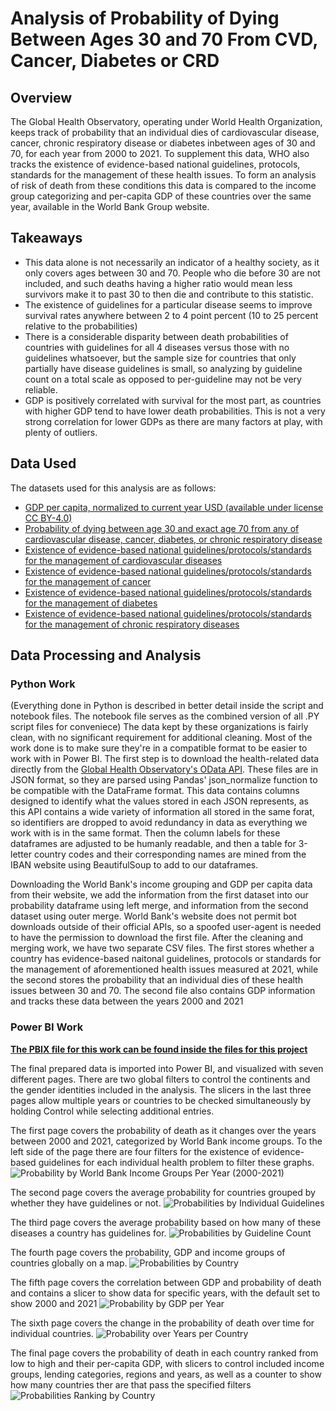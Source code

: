# Analysis of Probability of Dying Between Ages 30 and 70 From CVD, Cancer, Diabetes or CRD 

## Overview

The Global Health Observatory, operating under World Health Organization, keeps track of probability that an individual dies of cardiovascular disease, cancer, chronic respiratory disease or diabetes inbetween ages of 30 and 70, for each year from 2000 to 2021. 
To supplement this data, WHO also tracks the existence of evidence-based national guidelines, protocols, standards for the management of these health issues. To form an analysis of risk of death from these conditions 
this data is compared to the income group categorizing and per-capita GDP of these countries over the same year, available in the World Bank Group website.

## Takeaways
  - This data alone is not necessarily an indicator of a healthy society, as it only covers ages between 30 and 70. People who die before 30 are not included, and such deaths having a higher ratio would mean less survivors make it to past 30 to then die and contribute to this statistic.
  - The existence of guidelines for a particular disease seems to improve survival rates anywhere between 2 to 4 point percent (10 to 25 percent relative to the probabilities)
  - There is a considerable disparity between death probabilities of countries with guidelines for all 4 diseases versus those with no guidelines whatsoever, but the sample size for countries that only partially have disease guidelines is small, so analyzing by guideline count on a total scale as opposed to per-guideline may not be very reliable.
  - GDP is positively correlated with survival for the most part, as countries with higher GDP tend to have lower death probabilities. This is not a very strong correlation for lower GDPs as there are many factors at play, with plenty of outliers.



## Data Used

The datasets used for this analysis are as follows:
  - [GDP per capita, normalized to current year USD (available under license CC BY-4.0)](https://databank.worldbank.org/source/world-development-indicators/preview/on)
  - [Probability of dying between age 30 and exact age 70 from any of cardiovascular disease, cancer, diabetes, or chronic respiratory disease](https://www.who.int/data/gho/data/indicators/indicator-details/GHO/probability-(-)-of-dying-between-age-30-and-exact-age-70-from-any-of-cardiovascular-disease-cancer-diabetes-or-chronic-respiratory-disease)
  - [Existence of evidence-based national guidelines/protocols/standards for the management of cardiovascular diseases](https://www.who.int/data/gho/data/indicators/indicator-details/GHO/existence-of-evidence-based-national-guidelines-protocols-standards-for-the-management-of-cardiovascular-diseases)
  - [Existence of evidence-based national guidelines/protocols/standards for the management of cancer](https://www.who.int/data/gho/data/indicators/indicator-details/GHO/existence-of-evidence-based-national-guidelines-protocols-standards-for-the-management-of-cancer)
  - [Existence of evidence-based national guidelines/protocols/standards for the management of diabetes](https://www.who.int/data/gho/data/indicators/indicator-details/GHO/existence-of-evidence-based-national-guidelines-protocols-standards-for-the-management-of-diabetes)
  - [Existence of evidence-based national guidelines/protocols/standards for the management of chronic respiratory diseases](https://www.who.int/data/gho/data/indicators/indicator-details/GHO/existence-of-evidence-based-national-guidelines-protocols-standards-for-the-management-of-chronic-respiratory-diseases)

## Data Processing and Analysis

### Python Work
(Everything done in Python is described in better detail inside the script and notebook files. The notebook file serves as the combined version of all .PY script files for conveniece)
The data kept by these organizations is fairly clean, with no significant requirement for additional cleaning. Most of the work done is to make sure they're in a compatible format to be easier to work with in Power BI. The first
step is to download the health-related data directly from the [Global Health Observatory's OData API](https://ghoapi.azureedge.net/api). These files are in JSON format, so they are parsed using Pandas' json_normalize function to be compatible with the DataFrame format.
This data contains columns designed to identify what the values stored in each JSON represents, as this API contains a wide variety of information all stored in the same forat, so identifiers are dropped to avoid redundancy in data as everything we work with is in the same format.
Then the column labels for these dataframes are adjusted to be humanly readable, and then a table for 3-letter country codes and their corresponding names are mined from the IBAN website using BeautifulSoup to add to our dataframes.

Downloading the World Bank's income grouping and GDP per capita data from their website, we add the information from the first dataset into our probability dataframe using left merge, and information from the second dataset using outer merge.
World Bank's website does not permit bot downloads outside of their official APIs, so a spoofed user-agent is needed to have the permission to download the first file. 
After the cleaning and merging work, we have two separate CSV files. The first stores whether a country has evidence-based naitonal guidelines, protocols or standards for the management of aforementioned health issues measured at 2021, while the second stores the probability that an individual dies of these health issues between 30 and 70.
The second file also contains GDP information and tracks these data between the years 2000 and 2021

### Power BI Work
[**The PBIX file for this work can be found inside the files for this project**](https://github.com/MustafaBerkPolat/who-30to70-analysis/raw/refs/heads/main/Analysis%20of%20Probability%20of%20Dying%20Between%20Ages%2030%20and%2070%20From%20CVD,%20Cancer,%20Diabetes%20or%20CRD.pbix)

The final prepared data is imported into Power BI, and visualized with seven different pages. There are two global filters to control the continents and the gender identities included in the analysis. The slicers in the last three pages allow multiple years or countries to be checked simultaneously by holding Control while selecting additional entries.

The first page covers the probability of death as it changes over the years between 2000 and 2021, categorized by World Bank income groups. To the left side of the page there are four filters for the existence of evidence-based guidelines for each individual health problem to filter these graphs.
![Probability by World Bank Income Groups Per Year (2000-2021)](https://github.com/user-attachments/assets/22c78a59-9fd1-4012-9f66-305450869ed1)

The second page covers the average probability for countries grouped by whether they have guidelines or not.
![Probabilities by Individual Guidelines ](https://github.com/user-attachments/assets/566eacca-670f-4d21-8225-c376eac80592)

The third page covers the average probability based on how many of these diseases a country has guidelines for.
![Probabilities by Guideline Count](https://github.com/user-attachments/assets/63c78481-0be6-4f33-b784-61253b29bd8b)

The fourth page covers the probability, GDP and income groups of countries globally on a map.
![Probabilities by Country](https://github.com/user-attachments/assets/d56e6505-96ba-4708-88b2-3a615225c660)

The fifth page covers the correlation between GDP and probability of death and contains a slicer to show data for specific years, with the default set to show 2000 and 2021
![Probability by GDP per Year](https://github.com/user-attachments/assets/4ebffe03-808b-4b57-9d4d-1bd10ba49299)

The sixth page covers the change in the probability of death over time for individual countries.
![Probability over Years per Country](https://github.com/user-attachments/assets/dc373948-b310-403a-9311-823b0a6e1bc2)

The final page covers the probability of death in each country ranked from low to high and their per-capita GDP, with slicers to control included income groups, lending categories, regions and years, as well as a counter to show how many countries ther are that pass the specified filters
![Probabilities Ranking by Country](https://github.com/user-attachments/assets/2d5b521a-ac68-476c-b8c5-4e4a93883a0f)


